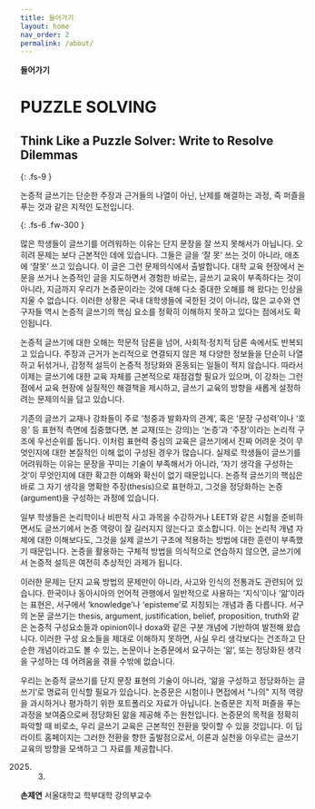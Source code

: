 ```yaml
---
title: 들어가기
layout: home
nav_order: 2
permalink: /about/
---
```


**들어가기**

# PUZZLE SOLVING

## Think Like a Puzzle Solver: Write to Resolve Dilemmas

{: .fs-9 }

논증적 글쓰기는 단순한 주장과 근거들의 나열이 아닌, 난제를 해결하는 과정, 즉 퍼즐을 푸는 것과 같은 지적인 도전입니다.

{: .fs-6 .fw-300 }


많은 학생들이 글쓰기를 어려워하는 이유는 단지 문장을 잘 쓰지 못해서가 아닙니다. 오히려 문제는 보다 근본적인 데에 있습니다. 그들은 글을 ‘잘 못’ 쓰는 것이 아니라, 애초에 ‘잘못’ 쓰고 있습니다. 이 글은 그런 문제의식에서 출발합니다. 대학 교육 현장에서 논문을 쓰거나 논증적인 글을 지도하면서 경험한 바로는, 글쓰기 교육이 부족하다는 것이 아니라, 지금까지 우리가 논증문이라는 것에 대해 다소 중대한 오해를 해 왔다는 인상을 지울 수 없습니다. 이러한 상황은 국내 대학생들에 국한된 것이 아니라, 많은 교수와 연구자들 역시 논증적 글쓰기의 핵심 요소를 정확히 이해하지 못하고 있다는 점에서도 확인됩니다.

논증적 글쓰기에 대한 오해는 학문적 담론을 넘어, 사회적·정치적 담론 속에서도 반복되고 있습니다. 주장과 근거가 논리적으로 연결되지 않은 채 다양한 정보들을 단순히 나열하고 뒤섞거나, 감정적 설득이 논증적 정당화와 혼동되는 일들이 적지 않습니다. 따라서 이제는 글쓰기에 대한 교육 자체를 근본적으로 재점검할 필요가 있으며, 이 강좌는 그런 점에서 교육 현장에 실질적인 해결책을 제시하고, 글쓰기 교육의 방향을 새롭게 설정하려는 문제의식을 담고 있습니다.

기존의 글쓰기 교재나 강좌들이 주로 ‘청중과 발화자의 관계’, 혹은 ‘문장 구성력’이나 ‘호응’ 등 표현적 측면에 집중했다면, 본 교재(또는 강의)는 ‘논증’과 ‘주장’이라는 논리적 구조에 우선순위를 둡니다. 이처럼 표현력 중심의 교육은 글쓰기에서 진짜 어려운 것이 무엇인지에 대한 본질적인 이해 없이 구성된 경우가 많습니다. 실제로 학생들이 글쓰기를 어려워하는 이유는 문장을 꾸미는 기술이 부족해서가 아니라, ‘자기 생각을 구성하는 것’이 무엇인지에 대한 확고한 이해와 확신이 없기 때문입니다. 논증적 글쓰기의 핵심은 바로 그 자기 생각을 명확한 주장(thesis)으로 표현하고, 그것을 정당화하는 논증(argument)을 구성하는 과정에 있습니다.

일부 학생들은 논리학이나 비판적 사고 과목을 수강하거나 LEET와 같은 시험을 준비하면서도 글쓰기에서 논증 역량이 잘 길러지지 않는다고 호소합니다. 이는 논리적 개념 자체에 대한 이해보다도, 그것을 실제 글쓰기 구조에 적용하는 방법에 대한 훈련이 부족했기 때문입니다. 논증을 활용하는 구체적 방법을 의식적으로 연습하지 않으면, 글쓰기에서 논증적 설득은 여전히 추상적인 과제가 됩니다.

이러한 문제는 단지 교육 방법의 문제만이 아니라, 사고와 인식의 전통과도 관련되어 있습니다. 한국이나 동아시아의 언어적 관행에서 일반적으로 사용하는 ‘지식’이나 ‘앎’이라는 표현은, 서구에서 ‘knowledge’나 ‘episteme’로 지칭되는 개념과 좀 다릅니다. 서구의 논문 글쓰기는 thesis, argument, justification, belief, proposition, truth와 같은 논증적 구성요소들과 opinion이나 doxa와 같은 구분 개념에 기반하여 발전해 왔습니다. 이러한 구성 요소들을 제대로 이해하지 못하면, 사실 우리 생각보다는 건조하고 단순한 개념이라고도 볼 수 있는, 논문이나 논증문에서 요구하는 ‘앎’, 또는 정당화된 생각을 구성하는 데 어려움을 겪을 수밖에 없습니다.

우리는 논증적 글쓰기를 단지 문장 표현의 기술이 아니라, ‘앎을 구성하고 정당화하는 글쓰기’로 명료히 인식할 필요가 있습니다. 논증문은 시험이나 면접에서 "나의" 지적 역량을 과시하거나 평가하기 위한 포트폴리오 자료가 아닙니다. 논증문은 지적 퍼즐을 푸는 과정을 보여줌으로써 정당화된 앎을 제공해 주는 원천입니다. 논증문의 목적을 정확히 파악할 때 비로소, 우리 글쓰기 교육은 근본적인 전환을 맞이할 수 있을 것입니다. 이 딥라이트 홈페이지는 그러한 전환을 향한 출발점으로서, 이론과 실천을 아우르는 글쓰기 교육의 방향을 모색하고 그 자료를 제공합니다.


2025. 3.

**손제연**
서울대학교 학부대학 강의부교수
